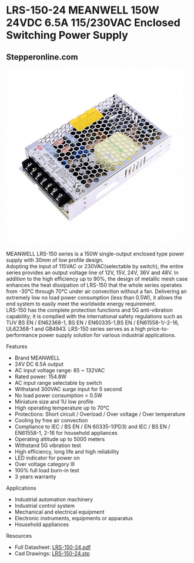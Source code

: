 # LRS-150-24 MEANWELL 150W 24VDC 6.5A 115/230VAC Enclosed Switching Power Supply

## Stepperonline.com

<img src="../images/LRS-150-24.webp" width=480 height=480 title="power Supply" />

MEANWELL LRS-150 series is a 150W single-output enclosed type power supply with 30mm of low profile design.  
Adopting the input of 115VAC or 230VAC(selectable by switch), the entire series provides an output voltage line of 12V, 15V, 24V, 36V and 48V. In addition to the high efficiency up to 90%, the design of metallic mesh case enhances the heat dissipation of LRS-150 that the whole series operates from -30℃ through 70℃ under air convection without a fan. Delivering an extremely low no load power consumption (less than 0.5W), it allows the end system to easily meet the worldwide energy requirement.  
LRS-150 has the complete protection functions and 5G anti-vibration capability; it is complied with the international safety regulations such as TUV BS EN / EN62368-1, BS EN / EN60335-1,BS EN / EN61558-1/-2-16, UL62368-1 and GB4943. LRS-150 series serves as a high price-to-performance power supply solution for various industrial applications.  

Features

  * Brand MEANWELL
  * 24V DC 6.5A output
  * AC input voltage range: 85 ~ 132VAC
  * Rated power: 154.8W
  * AC input range selectable by switch
  * Withstand 300VAC surge input for 5 second
  * No load power consumption < 0.5W
  * Miniature size and 1U low profile
  * High operating temperature up to 70℃
  * Protections: Short circuit / Overload / Over voltage / Over temperature
  * Cooling by free air convection
  * Compliance to IEC / BS EN / EN 60335-1(PD3) and IEC / BS EN / EN61558-1, 2-16 for household appliances
  * Operating altitude up to 5000 meters
  * Withstand 5G vibration test
  * High efficiency, long life and high reliability
  * LED indicator for power on
  * Over voltage category Ⅲ
  * 100% full load burn-in test
  * 3 years warranty

Applications

  * Industrial automation machinery
  * Industrial control system
  * Mechanical and electrical equipment
  * Electronic instruments, equipments or apparatus
  * Household appliances

Resources

   * Full Datasheet: [LRS-150-24.pdf](PDF/LRS-150.pdf)
   * Cad Drawings: [LRS-150-24.stp](CAD/LRS-150-24.stp) 
